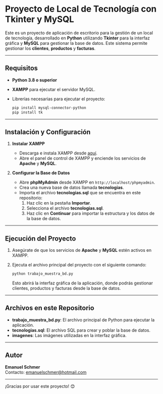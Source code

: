
# Proyecto de Local de Tecnología con Tkinter y MySQL

Este es un proyecto de aplicación de escritorio para la gestión de un local de tecnología, desarrollado en **Python** utilizando **Tkinter** para la interfaz gráfica y **MySQL** para gestionar la base de datos. Este sistema permite gestionar los **clientes**, **productos** y **facturas**.

---

## Requisitos

- **Python 3.8 o superior**
- **XAMPP** para ejecutar el servidor MySQL.
- Librerías necesarias para ejecutar el proyecto:
  
  ```bash
  pip install mysql-connector-python
  pip install tk
  ```

---

## Instalación y Configuración

1. **Instalar XAMPP**
   - Descarga e instala XAMPP desde [aquí](https://www.apachefriends.org/index.html).
   - Abre el panel de control de XAMPP y enciende los servicios de **Apache** y **MySQL**.

2. **Configurar la Base de Datos**
   - Abre **phpMyAdmin** desde XAMPP en `http://localhost/phpmyadmin`.
   - Crea una nueva base de datos llamada **tecnologias**.
   - Importa el archivo **tecnologias.sql** que se encuentra en este repositorio:
     1. Haz clic en la pestaña **Importar**.
     2. Selecciona el archivo **tecnologias.sql**.
     3. Haz clic en **Continuar** para importar la estructura y los datos de la base de datos.

---

## Ejecución del Proyecto

1. Asegúrate de que los servicios de **Apache** y **MySQL** estén activos en XAMPP.
2. Ejecuta el archivo principal del proyecto con el siguiente comando:

   ```bash
   python trabajo_muestra_bd.py
   ```

   Esto abrirá la interfaz gráfica de la aplicación, donde podrás gestionar clientes, productos y facturas desde la base de datos.

---

## Archivos en este Repositorio

- **trabajo_muestra_bd.py**: El archivo principal de Python para ejecutar la aplicación.
- **tecnologias.sql**: El archivo SQL para crear y poblar la base de datos.
- **imagenes**: Las imágenes utilizadas en la interfaz gráfica.

---

## Autor

**Emanuel Schmer**  
Contacto: emanuelschmer@hotmail.com  

---

¡Gracias por usar este proyecto! 😊

